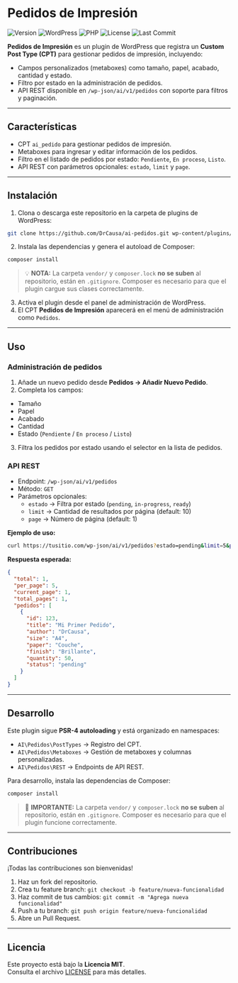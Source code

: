 # Pedidos de Impresión

![Version](https://img.shields.io/badge/version-1.0.0-blue)
![WordPress](https://img.shields.io/badge/WordPress-6.6+-blue)
![PHP](https://img.shields.io/badge/PHP-8.0+-violet)
![License](https://img.shields.io/badge/license-MIT-green)
![Last Commit](https://img.shields.io/github/last-commit/DrCausa/ai-pedidos)

**Pedidos de Impresión** es un plugin de WordPress que registra un **Custom Post Type (CPT)** para gestionar pedidos de impresión, incluyendo:

- Campos personalizados (metaboxes) como tamaño, papel, acabado, cantidad y estado.
- Filtro por estado en la administración de pedidos.
- API REST disponible en `/wp-json/ai/v1/pedidos` con soporte para filtros y paginación.

---

## Características

- CPT `ai_pedido` para gestionar pedidos de impresión.
- Metaboxes para ingresar y editar información de los pedidos.
- Filtro en el listado de pedidos por estado: `Pendiente`, `En proceso`, `Listo`.
- API REST con parámetros opcionales: `estado`, `limit` y `page`.

---

## Instalación

1. Clona o descarga este repositorio en la carpeta de plugins de WordPress:

```bash
git clone https://github.com/DrCausa/ai-pedidos.git wp-content/plugins/ai-pedidos
```

2. Instala las dependencias y genera el autoload de Composer:

```bash
composer install
```

> 💡 **NOTA:** La carpeta `vendor/` y `composer.lock` **no se suben** al repositorio, están en `.gitignore`. Composer es necesario para que el plugin cargue sus clases correctamente.

3. Activa el plugin desde el panel de administración de WordPress.
4. El CPT **Pedidos de Impresión** aparecerá en el menú de administración como `Pedidos`.

---

## Uso

### Administración de pedidos

1. Añade un nuevo pedido desde **Pedidos → Añadir Nuevo Pedido**.
2. Completa los campos:

- Tamaño
- Papel
- Acabado
- Cantidad
- Estado (`Pendiente` / `En proceso` / `Listo`)

3. Filtra los pedidos por estado usando el selector en la lista de pedidos.

### API REST

- Endpoint: `/wp-json/ai/v1/pedidos`
- Método: `GET`
- Parámetros opcionales:
  - `estado` → Filtra por estado (`pending`, `in-progress`, `ready`)
  - `limit` → Cantidad de resultados por página (default: 10)
  - `page` → Número de página (default: 1)

**Ejemplo de uso:**

```bash
curl https://tusitio.com/wp-json/ai/v1/pedidos?estado=pending&limit=5&page=1
```

**Respuesta esperada:**

```json
{
  "total": 1,
  "per_page": 5,
  "current_page": 1,
  "total_pages": 1,
  "pedidos": [
    {
      "id": 123,
      "title": "Mi Primer Pedido",
      "author": "DrCausa",
      "size": "A4",
      "paper": "Couche",
      "finish": "Brillante",
      "quantity": 50,
      "status": "pending"
    }
  ]
}
```

---

## Desarrollo

Este plugin sigue **PSR-4 autoloading** y está organizado en namespaces:

- `AI\Pedidos\PostTypes` → Registro del CPT.
- `AI\Pedidos\Metaboxes` → Gestión de metaboxes y columnas personalizadas.
- `AI\Pedidos\REST` → Endpoints de API REST.

Para desarrollo, instala las dependencias de Composer:

```bash
composer install
```

> 📌 **IMPORTANTE:** La carpeta `vendor/` y `composer.lock` **no se suben** al repositorio, están en `.gitignore`. Composer es necesario para que el plugin funcione correctamente.

---

## Contribuciones

¡Todas las contribuciones son bienvenidas!

1. Haz un fork del repositorio.
2. Crea tu feature branch: `git checkout -b feature/nueva-funcionalidad`
3. Haz commit de tus cambios: `git commit -m "Agrega nueva funcionalidad"`
4. Push a tu branch: `git push origin feature/nueva-funcionalidad`
5. Abre un Pull Request.

---

## Licencia

Este proyecto está bajo la **Licencia MIT**.  
Consulta el archivo [LICENSE](./LICENSE) para más detalles.
